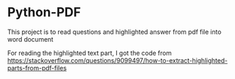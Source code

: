 # Python-PDF

This project is to read questions and highlighted answer from pdf file into word document

For reading the highlighted text part, I got the code from https://stackoverflow.com/questions/9099497/how-to-extract-highlighted-parts-from-pdf-files
